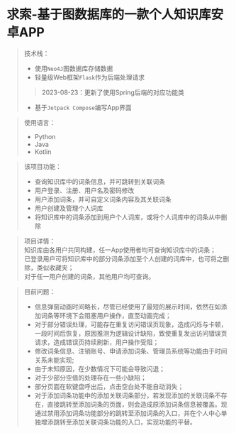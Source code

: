 # 求索-基于图数据库的一款个人知识库安卓APP

>技术栈：
>- 使用`Neo4J`图数据库存储数据
>- 轻量级Web框架`Flask`作为后端处理请求
>> 2023-08-23：更新了使用Spring后端的对应功能类
>- 基于`Jetpack Compose`编写App界面

>使用语言：
>- Python
>- Java
>- Kotlin

>该项目功能：
>- 查询知识库中的词条信息，并可跳转到关联词条
>- 用户登录、注册、用户名及密码修改
>- 用户添加词条，并可自定义词条内容及其关联词条
>- 用户创建及管理个人词库
>- 将知识库中的词条添加到用户个人词库，或将个人词库中的词条从中删除

>项目详情：\
知识库由各用户共同构建，任一App使用者均可查询知识库中的词条；\
已登录用户可将知识库中的部分词条添加至个人创建的词库中，也可将之删除，类似收藏夹；\
对于任一用户创建的词条，其他用户均可查询。

>目前问题：
>- 信息弹窗动画时间略长，尽管已经使用了最短的展示时间，依然在如添加词条等环境下会阻塞用户操作，直至动画完成；
>- 对于部分错误处理，可能存在重复访问错误页现象，造成闪烁与卡顿，一段时间后恢复，原因推测为逻辑设计缺陷，致使重复发出访问错误页请求，造成错误页持续刷新，用户操作受阻；
>- 修改词条信息、注销账号、申请添加词条、管理员系统等功能由于时间关系未能实现;
>- 由于未知原因，在少数情况下可能会导致闪退；
>- 对于少部分空值的处理存在一些小缺陷；
>- 部分页面在软键盘呼出后，点击空白处不能自动消失；
>- 对于添加词条功能中的添加关联词条部分，若发现添加的关联词条不存在，直接跳转至添加词条的页面，则会造成原添加词条信息被覆盖。现通过禁用添加词条功能部分的跳转至添加词条的入口，并在个人中心单独增添跳转至添加关联词条功能的入口，实现功能的平替。
